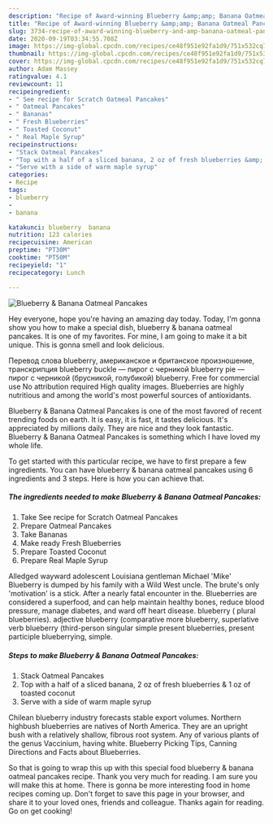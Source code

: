 ```yaml
---
description: "Recipe of Award-winning Blueberry &amp;amp; Banana Oatmeal Pancakes"
title: "Recipe of Award-winning Blueberry &amp;amp; Banana Oatmeal Pancakes"
slug: 3734-recipe-of-award-winning-blueberry-and-amp-banana-oatmeal-pancakes
date: 2020-09-19T03:34:55.708Z
image: https://img-global.cpcdn.com/recipes/ce48f951e92fa1d9/751x532cq70/blueberry-banana-oatmeal-pancakes-recipe-main-photo.jpg
thumbnail: https://img-global.cpcdn.com/recipes/ce48f951e92fa1d9/751x532cq70/blueberry-banana-oatmeal-pancakes-recipe-main-photo.jpg
cover: https://img-global.cpcdn.com/recipes/ce48f951e92fa1d9/751x532cq70/blueberry-banana-oatmeal-pancakes-recipe-main-photo.jpg
author: Adam Massey
ratingvalue: 4.1
reviewcount: 11
recipeingredient:
- " See recipe for Scratch Oatmeal Pancakes"
- " Oatmeal Pancakes"
- " Bananas"
- " Fresh Blueberries"
- " Toasted Coconut"
- " Real Maple Syrup"
recipeinstructions:
- "Stack Oatmeal Pancakes"
- "Top with a half of a sliced banana, 2 oz of fresh blueberries &amp; 1 oz of toasted coconut"
- "Serve with a side of warm maple syrup"
categories:
- Recipe
tags:
- blueberry
- 
- banana

katakunci: blueberry  banana 
nutrition: 123 calories
recipecuisine: American
preptime: "PT30M"
cooktime: "PT50M"
recipeyield: "1"
recipecategory: Lunch

---
```



![Blueberry &amp; Banana Oatmeal Pancakes](https://img-global.cpcdn.com/recipes/ce48f951e92fa1d9/751x532cq70/blueberry-banana-oatmeal-pancakes-recipe-main-photo.jpg)

Hey everyone, hope you're having an amazing day today. Today, I'm gonna show you how to make a special dish, blueberry &amp; banana oatmeal pancakes. It is one of my favorites. For mine, I am going to make it a bit unique. This is gonna smell and look delicious.

Перевод слова blueberry, американское и британское произношение, транскрипция blueberry buckle — пирог с черникой blueberry pie — пирог с черникой (брусникой, голубикой) blueberry. Free for commercial use No attribution required High quality images. Blueberries are highly nutritious and among the world&#39;s most powerful sources of antioxidants.

Blueberry &amp; Banana Oatmeal Pancakes is one of the most favored of recent trending foods on earth. It is easy, it is fast, it tastes delicious. It's appreciated by millions daily. They are nice and they look fantastic. Blueberry &amp; Banana Oatmeal Pancakes is something which I have loved my whole life.


To get started with this particular recipe, we have to first prepare a few ingredients. You can have blueberry &amp; banana oatmeal pancakes using 6 ingredients and 3 steps. Here is how you can achieve that.

<!--inarticleads1-->

##### The ingredients needed to make Blueberry &amp; Banana Oatmeal Pancakes:

1. Take  See recipe for Scratch Oatmeal Pancakes
1. Prepare  Oatmeal Pancakes
1. Take  Bananas
1. Make ready  Fresh Blueberries
1. Prepare  Toasted Coconut
1. Prepare  Real Maple Syrup


Alledged wayward adolescent Louisiana gentleman Michael &#39;Mike&#39; Blueberry is dumped by his family with a Wild West uncle. The brute&#39;s only &#39;motivation&#39; is a stick. After a nearly fatal encounter in the. Blueberries are considered a superfood, and can help maintain healthy bones, reduce blood pressure, manage diabetes, and ward off heart disease. blueberry ( plural blueberries). adjective blueberry (comparative more blueberry, superlative verb blueberry (third-person singular simple present blueberries, present participle blueberrying, simple. 

<!--inarticleads2-->

##### Steps to make Blueberry &amp; Banana Oatmeal Pancakes:

1. Stack Oatmeal Pancakes
1. Top with a half of a sliced banana, 2 oz of fresh blueberries &amp; 1 oz of toasted coconut
1. Serve with a side of warm maple syrup


Chilean blueberry industry forecasts stable export volumes. Northern highbush blueberries are natives of North America. They are an upright bush with a relatively shallow, fibrous root system. Any of various plants of the genus Vaccinium, having white. Blueberry Picking Tips, Canning Directions and Facts about Blueberries. 

So that is going to wrap this up with this special food blueberry &amp; banana oatmeal pancakes recipe. Thank you very much for reading. I am sure you will make this at home. There is gonna be more interesting food in home recipes coming up. Don't forget to save this page in your browser, and share it to your loved ones, friends and colleague. Thanks again for reading. Go on get cooking!
